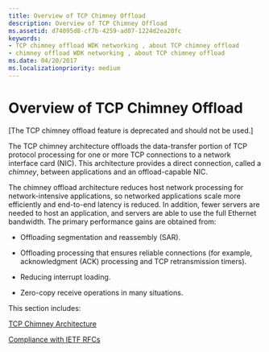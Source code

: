 ```yaml
---
title: Overview of TCP Chimney Offload
description: Overview of TCP Chimney Offload
ms.assetid: d74095d8-cf7b-4259-ad07-1224d2ea20fc
keywords:
- TCP chimney offload WDK networking , about TCP chimney offload
- chimney offload WDK networking , about TCP chimney offload
ms.date: 04/20/2017
ms.localizationpriority: medium
---
```


# Overview of TCP Chimney Offload


\[The TCP chimney offload feature is deprecated and should not be used.\]

The TCP chimney architecture offloads the data-transfer portion of TCP protocol processing for one or more TCP connections to a network interface card (NIC). This architecture provides a direct connection, called a *chimney*, between applications and an offload-capable NIC.

The chimney offload architecture reduces host network processing for network-intensive applications, so networked applications scale more efficiently and end-to-end latency is reduced. In addition, fewer servers are needed to host an application, and servers are able to use the full Ethernet bandwidth. The primary performance gains are obtained from:

-   Offloading segmentation and reassembly (SAR).

-   Offloading processing that ensures reliable connections (for example, acknowledgment (ACK) processing and TCP retransmission timers).

-   Reducing interrupt loading.

-   Zero-copy receive operations in many situations.

This section includes:

[TCP Chimney Architecture](tcp-chimney-architecture.md)

[Compliance with IETF RFCs](compliance-with-ietf-rfcs.md)

 

 





